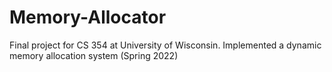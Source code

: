 # Memory-Allocator
Final project for CS 354 at University of Wisconsin. Implemented a dynamic memory allocation system (Spring 2022)
